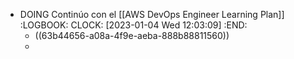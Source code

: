 - DOING Continúo con el [[AWS DevOps Engineer Learning Plan]]
  :LOGBOOK:
  CLOCK: [2023-01-04 Wed 12:03:09]
  :END:
	- ((63b44656-a08a-4f9e-aeba-888b88811560))
	-